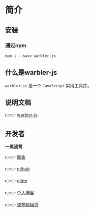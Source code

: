 <!--
 * @Author: 一尾流莺
 * @Description:
 * @Date: 2021-09-10 15:28:19
 * @LastEditTime: 2021-10-15 15:10:32
 * @FilePath: \warblerJS\README.md
-->

# 简介

## 安装

### 通过npm


```js
npm i --save warbler-js
```

## 什么是warbler-js

`warbler-js` 是一个 `JavaScript` 实用工具库。

## 说明文档

👉👉 [warbler-js](http://warblerjs.duwanyu.com/)

## 开发者

**一尾流莺**

👉👉 [掘金](https://juejin.cn/user/4099422807393901/posts)

👉👉 [github](https://github.com/alanhzw)

👉👉 [gitee](https://gitee.com/hzw_0174)

👉👉 [个人博客](https://www.duwanyu.com/)

👉👉 [流莺起始页](http://warbler.duwanyu.com/)


